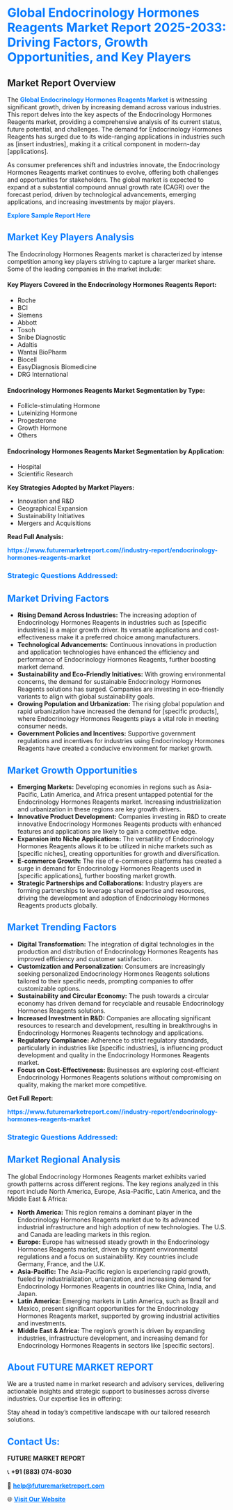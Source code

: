 <h1 style="color: #007BFF;">Global Endocrinology Hormones Reagents Market Report 2025-2033: Driving Factors, Growth Opportunities, and Key Players</h1>

<section id="overview">
<h2>Market Report Overview</h2>
<p>The <a href="https://www.futuremarketreport.com//industry-report/endocrinology-hormones-reagents-market" style="color: #007BFF; text-decoration: none;"><strong>Global Endocrinology Hormones Reagents Market</strong></a> is witnessing significant growth, driven by increasing demand across various industries. This report delves into the key aspects of the Endocrinology Hormones Reagents market, providing a comprehensive analysis of its current status, future potential, and challenges. The demand for Endocrinology Hormones Reagents has surged due to its wide-ranging applications in industries such as [insert industries], making it a critical component in modern-day [applications].</p>
<p>As consumer preferences shift and industries innovate, the Endocrinology Hormones Reagents market continues to evolve, offering both challenges and opportunities for stakeholders. The global market is expected to expand at a substantial compound annual growth rate (CAGR) over the forecast period, driven by technological advancements, emerging applications, and increasing investments by major players.</p>
</section>

<section id="overview">
<p><a href="https://www.futuremarketreport.com//request-sample/reportId=55333" style="color: #007BFF; text-decoration: none;"><strong>Explore Sample Report Here</strong></a></p>
</section>

<section id="key-players">
<h2 style="color: #007BFF;">Market Key Players Analysis</h2>
<p>The Endocrinology Hormones Reagents market is characterized by intense competition among key players striving to capture a larger market share. Some of the leading companies in the market include:</p>
<h4>Key Players Covered in the Endocrinology Hormones Reagents Report:</h4>
<ul><li>Roche</li><li>BCI</li><li>Siemens</li><li>Abbott</li><li>Tosoh</li><li>Snibe Diagnostic</li><li>Adaltis</li><li>Wantai BioPharm</li><li>Biocell</li><li>EasyDiagnosis Biomedicine</li><li>DRG International</li></ul>
<h4>Endocrinology Hormones Reagents Market Segmentation by Type:</h4>
<ul><li>Follicle-stimulating Hormone</li><li>Luteinizing Hormone</li><li>Progesterone</li><li>Growth Hormone</li><li>Others</li></ul>

<h4>Endocrinology Hormones Reagents Market Segmentation by Application:</h4>
<ul><li>Hospital</li><li>Scientific Research</li></ul>
<p><strong>Key Strategies Adopted by Market Players:</strong></p>
<ul>
<li>Innovation and R&D</li>
<li>Geographical Expansion</li>
<li>Sustainability Initiatives</li>
<li>Mergers and Acquisitions</li>
</ul>
</section>

<section>
<p><strong>Read Full Analysis: </strong></p><a href="https://www.futuremarketreport.com//industry-report/endocrinology-hormones-reagents-market" style="color: #007BFF; text-decoration: none;"><strong>https://www.futuremarketreport.com//industry-report/endocrinology-hormones-reagents-market</strong></a>
<h3 style="color: #007BFF;">Strategic Questions Addressed:</h3>
</section>

<section id="driving-factors">
<h2 style="color: #007BFF;">Market Driving Factors</h2>
<ul>
<li><strong>Rising Demand Across Industries:</strong> The increasing adoption of Endocrinology Hormones Reagents in industries such as [specific industries] is a major growth driver. Its versatile applications and cost-effectiveness make it a preferred choice among manufacturers.</li>
<li><strong>Technological Advancements:</strong> Continuous innovations in production and application technologies have enhanced the efficiency and performance of Endocrinology Hormones Reagents, further boosting market demand.</li>
<li><strong>Sustainability and Eco-Friendly Initiatives:</strong> With growing environmental concerns, the demand for sustainable Endocrinology Hormones Reagents solutions has surged. Companies are investing in eco-friendly variants to align with global sustainability goals.</li>
<li><strong>Growing Population and Urbanization:</strong> The rising global population and rapid urbanization have increased the demand for [specific products], where Endocrinology Hormones Reagents plays a vital role in meeting consumer needs.</li>
<li><strong>Government Policies and Incentives:</strong> Supportive government regulations and incentives for industries using Endocrinology Hormones Reagents have created a conducive environment for market growth.</li>
</ul>
</section>

<section id="growth-opportunities">
<h2 style="color: #007BFF;">Market Growth Opportunities</h2>
<ul>
<li><strong>Emerging Markets:</strong> Developing economies in regions such as Asia-Pacific, Latin America, and Africa present untapped potential for the Endocrinology Hormones Reagents market. Increasing industrialization and urbanization in these regions are key growth drivers.</li>
<li><strong>Innovative Product Development:</strong> Companies investing in R&D to create innovative Endocrinology Hormones Reagents products with enhanced features and applications are likely to gain a competitive edge.</li>
<li><strong>Expansion into Niche Applications:</strong> The versatility of Endocrinology Hormones Reagents allows it to be utilized in niche markets such as [specific niches], creating opportunities for growth and diversification.</li>
<li><strong>E-commerce Growth:</strong> The rise of e-commerce platforms has created a surge in demand for Endocrinology Hormones Reagents used in [specific applications], further boosting market growth.</li>
<li><strong>Strategic Partnerships and Collaborations:</strong> Industry players are forming partnerships to leverage shared expertise and resources, driving the development and adoption of Endocrinology Hormones Reagents products globally.</li>
</ul>
</section>

<section id="trending-factors">
<h2 style="color: #007BFF;">Market Trending Factors</h2>
<ul>
<li><strong>Digital Transformation:</strong> The integration of digital technologies in the production and distribution of Endocrinology Hormones Reagents has improved efficiency and customer satisfaction.</li>
<li><strong>Customization and Personalization:</strong> Consumers are increasingly seeking personalized Endocrinology Hormones Reagents solutions tailored to their specific needs, prompting companies to offer customizable options.</li>
<li><strong>Sustainability and Circular Economy:</strong> The push towards a circular economy has driven demand for recyclable and reusable Endocrinology Hormones Reagents solutions.</li>
<li><strong>Increased Investment in R&D:</strong> Companies are allocating significant resources to research and development, resulting in breakthroughs in Endocrinology Hormones Reagents technology and applications.</li>
<li><strong>Regulatory Compliance:</strong> Adherence to strict regulatory standards, particularly in industries like [specific industries], is influencing product development and quality in the Endocrinology Hormones Reagents market.</li>
<li><strong>Focus on Cost-Effectiveness:</strong> Businesses are exploring cost-efficient Endocrinology Hormones Reagents solutions without compromising on quality, making the market more competitive.</li>
</ul>
</section>

<section>
<p><strong>Get Full Report: </strong></p><a href="https://www.futuremarketreport.com//industry-report/endocrinology-hormones-reagents-market" style="color: #007BFF; text-decoration: none;"><strong>https://www.futuremarketreport.com//industry-report/endocrinology-hormones-reagents-market</strong></a>
<h3 style="color: #007BFF;">Strategic Questions Addressed:</h3>
</section>


<section id="regional-analysis">
<h2 style="color: #007BFF;">Market Regional Analysis</h2>
<p>The global Endocrinology Hormones Reagents market exhibits varied growth patterns across different regions. The key regions analyzed in this report include North America, Europe, Asia-Pacific, Latin America, and the Middle East & Africa:</p>
<ul>
<li><strong>North America:</strong> This region remains a dominant player in the Endocrinology Hormones Reagents market due to its advanced industrial infrastructure and high adoption of new technologies. The U.S. and Canada are leading markets in this region.</li>
<li><strong>Europe:</strong> Europe has witnessed steady growth in the Endocrinology Hormones Reagents market, driven by stringent environmental regulations and a focus on sustainability. Key countries include Germany, France, and the U.K.</li>
<li><strong>Asia-Pacific:</strong> The Asia-Pacific region is experiencing rapid growth, fueled by industrialization, urbanization, and increasing demand for Endocrinology Hormones Reagents in countries like China, India, and Japan.</li>
<li><strong>Latin America:</strong> Emerging markets in Latin America, such as Brazil and Mexico, present significant opportunities for the Endocrinology Hormones Reagents market, supported by growing industrial activities and investments.</li>
<li><strong>Middle East & Africa:</strong> The region’s growth is driven by expanding industries, infrastructure development, and increasing demand for Endocrinology Hormones Reagents in sectors like [specific sectors].</li>
</ul>
</section>

<footer>
<h2 style="color: #007BFF;">About FUTURE MARKET REPORT</h2>
<p>We are a trusted name in market research and advisory services, delivering actionable insights and strategic support to businesses across diverse industries. Our expertise lies in offering:</p>

<p>Stay ahead in today’s competitive landscape with our tailored research solutions.</p>

<h2 style="color: #007BFF;">Contact Us:</h2>
<p><strong>FUTURE MARKET REPORT</strong></p>
<p>📞 <strong>+91 (883) 074-8030</strong></p>
<p>📧 <strong><a href="mailto:help@futuremarketreport.com" style="color: #007BFF;">help@futuremarketreport.com</a></strong></p>
<p>🌐 <strong><a href="https://www.futuremarketreport.com/" style="color: #007BFF;">Visit Our Website</a></strong></p>
</footer>